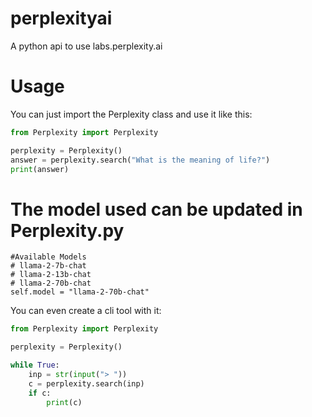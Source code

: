 # perplexityai
A python api to use labs.perplexity.ai

# Usage
You can just import the Perplexity class and use it like this:
```python
from Perplexity import Perplexity

perplexity = Perplexity()
answer = perplexity.search("What is the meaning of life?")
print(answer)
```
# The model used can be updated in Perplexity.py
    #Available Models
    # llama-2-7b-chat
    # llama-2-13b-chat
    # llama-2-70b-chat
    self.model = "llama-2-70b-chat"

You can even create a cli tool with it:
```python
from Perplexity import Perplexity

perplexity = Perplexity()

while True:
    inp = str(input("> "))
    c = perplexity.search(inp)
    if c:
        print(c)
```
